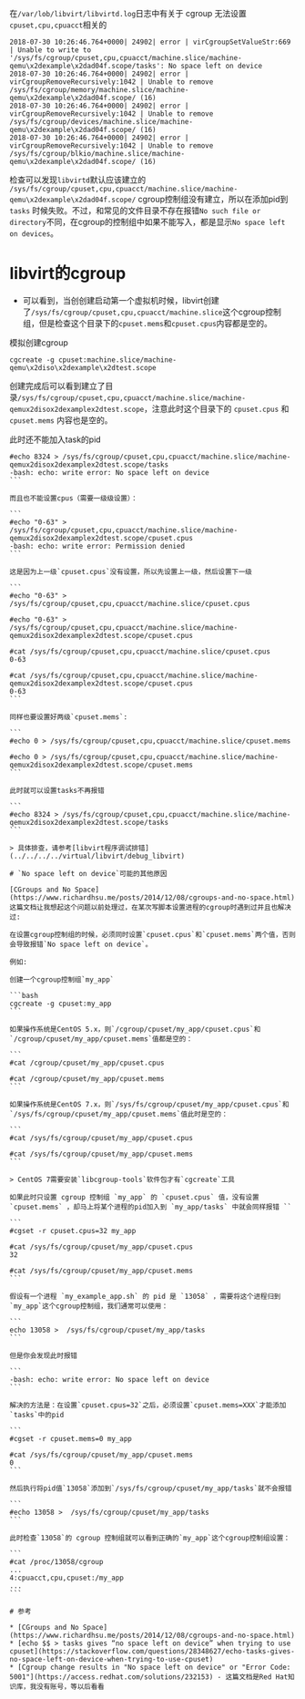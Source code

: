 
在`/var/lob/libvirt/libvirtd.log`日志中有关于 cgroup 无法设置`cpuset,cpu,cpuacct`相关的

```
2018-07-30 10:26:46.764+0000| 24902| error | virCgroupSetValueStr:669 | Unable to write to '/sys/fs/cgroup/cpuset,cpu,cpuacct/machine.slice/machine-qemu\x2dexample\x2dad04f.scope/tasks': No space left on device
2018-07-30 10:26:46.764+0000| 24902| error | virCgroupRemoveRecursively:1042 | Unable to remove /sys/fs/cgroup/memory/machine.slice/machine-qemu\x2dexample\x2dad04f.scope/ (16)
2018-07-30 10:26:46.764+0000| 24902| error | virCgroupRemoveRecursively:1042 | Unable to remove /sys/fs/cgroup/devices/machine.slice/machine-qemu\x2dexample\x2dad04f.scope/ (16)
2018-07-30 10:26:46.764+0000| 24902| error | virCgroupRemoveRecursively:1042 | Unable to remove /sys/fs/cgroup/blkio/machine.slice/machine-qemu\x2dexample\x2dad04f.scope/ (16)
```

检查可以发现`libvirtd`默认应该建立的 `/sys/fs/cgroup/cpuset,cpu,cpuacct/machine.slice/machine-qemu\x2dexample\x2dad04f.scope/` cgroup控制组没有建立，所以在添加pid到 `tasks` 时候失败。不过，和常见的文件目录不存在报错`No such file or directory`不同，在cgroup的控制组中如果不能写入，都是显示`No space left on devices`。

# libvirt的cgroup

* 可以看到，当创创建启动第一个虚拟机时候，libvirt创建了`/sys/fs/cgroup/cpuset,cpu,cpuacct/machine.slice`这个cgroup控制组，但是检查这个目录下的`cpuset.mems`和`cpuset.cpus`内容都是空的。

模拟创建cgroup

```
cgcreate -g cpuset:machine.slice/machine-qemu\x2diso\x2dexample\x2dtest.scope
```

创建完成后可以看到建立了目录`/sys/fs/cgroup/cpuset,cpu,cpuacct/machine.slice/machine-qemux2disox2dexamplex2dtest.scope`，注意此时这个目录下的 `cpuset.cpus` 和 `cpuset.mems` 内容也是空的。

此时还不能加入task的pid

````
#echo 8324 > /sys/fs/cgroup/cpuset,cpu,cpuacct/machine.slice/machine-qemux2disox2dexamplex2dtest.scope/tasks
-bash: echo: write error: No space left on device
```

而且也不能设置cpus（需要一级级设置）：

```
#echo "0-63" > /sys/fs/cgroup/cpuset,cpu,cpuacct/machine.slice/machine-qemux2disox2dexamplex2dtest.scope/cpuset.cpus
-bash: echo: write error: Permission denied
```

这是因为上一级`cpuset.cpus`没有设置，所以先设置上一级，然后设置下一级

```
#echo "0-63" > /sys/fs/cgroup/cpuset,cpu,cpuacct/machine.slice/cpuset.cpus

#echo "0-63" > /sys/fs/cgroup/cpuset,cpu,cpuacct/machine.slice/machine-qemux2disox2dexamplex2dtest.scope/cpuset.cpus

#cat /sys/fs/cgroup/cpuset,cpu,cpuacct/machine.slice/cpuset.cpus
0-63

#cat /sys/fs/cgroup/cpuset,cpu,cpuacct/machine.slice/machine-qemux2disox2dexamplex2dtest.scope/cpuset.cpus
0-63
```

同样也要设置好两级`cpuset.mems`:

```
#echo 0 > /sys/fs/cgroup/cpuset,cpu,cpuacct/machine.slice/cpuset.mems

#echo 0 > /sys/fs/cgroup/cpuset,cpu,cpuacct/machine.slice/machine-qemux2disox2dexamplex2dtest.scope/cpuset.mems
```

此时就可以设置tasks不再报错

```
#echo 8324 > /sys/fs/cgroup/cpuset,cpu,cpuacct/machine.slice/machine-qemux2disox2dexamplex2dtest.scope/tasks
```

> 具体排查，请参考[libvirt程序调试排错](../../../../virtual/libvirt/debug_libvirt)

# `No space left on device`可能的其他原因

[CGroups and No Space](https://www.richardhsu.me/posts/2014/12/08/cgroups-and-no-space.html)这篇文档让我想起这个问题以前处理过，在某次写脚本设置进程的cgroup时遇到过并且也解决过:

在设置cgroup控制组的时候，必须同时设置`cpuset.cpus`和`cpuset.mems`两个值，否则会导致报错`No space left on device`。

例如:

创建一个cgroup控制组`my_app`

```bash
cgcreate -g cpuset:my_app
```

如果操作系统是CentOS 5.x，则`/cgroup/cpuset/my_app/cpuset.cpus`和`/cgroup/cpuset/my_app/cpuset.mems`值都是空的：

```
#cat /cgroup/cpuset/my_app/cpuset.cpus

#cat /cgroup/cpuset/my_app/cpuset.mems
```

如果操作系统是CentOS 7.x，则`/sys/fs/cgroup/cpuset/my_app/cpuset.cpus`和`/sys/fs/cgroup/cpuset/my_app/cpuset.mems`值此时是空的：

```
#cat /sys/fs/cgroup/cpuset/my_app/cpuset.cpus

#cat /sys/fs/cgroup/cpuset/my_app/cpuset.mems
```

> CentOS 7需要安装`libcgroup-tools`软件包才有`cgcreate`工具

如果此时只设置 cgroup 控制组 `my_app` 的 `cpuset.cpus` 值，没有设置 `cpuset.mems` ，却马上将某个进程的pid加入到 `my_app/tasks` 中就会同样报错 ``

```
#cgset -r cpuset.cpus=32 my_app

#cat /sys/fs/cgroup/cpuset/my_app/cpuset.cpus
32

#cat /sys/fs/cgroup/cpuset/my_app/cpuset.mems
```

假设有一个进程 `my_example_app.sh` 的 pid 是 `13058` ，需要将这个进程归到`my_app`这个cgroup控制组，我们通常可以使用：

```
echo 13058 >  /sys/fs/cgroup/cpuset/my_app/tasks
```

但是你会发现此时报错

```
-bash: echo: write error: No space left on device
```

解决的方法是：在设置`cpuset.cpus=32`之后，必须设置`cpuset.mems=XXX`才能添加`tasks`中的pid

```
#cgset -r cpuset.mems=0 my_app

#cat /sys/fs/cgroup/cpuset/my_app/cpuset.mems
0
```

然后执行将pid值`13058`添加到`/sys/fs/cgroup/cpuset/my_app/tasks`就不会报错

```
#echo 13058 >  /sys/fs/cgroup/cpuset/my_app/tasks
```

此时检查`13058`的 cgroup 控制组就可以看到正确的`my_app`这个cgroup控制组设置：

```
#cat /proc/13058/cgroup
...
4:cpuacct,cpu,cpuset:/my_app
...
```

# 参考

* [CGroups and No Space](https://www.richardhsu.me/posts/2014/12/08/cgroups-and-no-space.html)
* [echo $$ > tasks gives “no space left on device” when trying to use cpuset](https://stackoverflow.com/questions/28348627/echo-tasks-gives-no-space-left-on-device-when-trying-to-use-cpuset)
* [Cgroup change results in "No space left on device" or "Error Code: 5001"](https://access.redhat.com/solutions/232153) - 这篇文档是Red Hat知识库，我没有账号，等以后看看